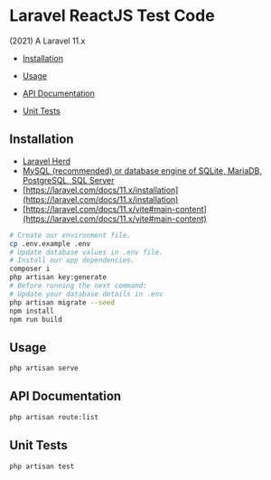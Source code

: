 # Laravel ReactJS Test Code

(2021) A Laravel 11.x

* [Installation](#installation)

* [Usage](#usage)

* [API Documentation](#api-documentation)

* [Unit Tests](#unit-tests)

## Installation

* [Laravel Herd](https://herd.laravel.com)
* [MySQL (recommended) or database engine of SQLite, MariaDB, PostgreSQL, SQL Server](https://laravel.com/docs/11.x/database#introduction)
* [https://laravel.com/docs/11.x/installation](https://laravel.com/docs/11.x/installation)
* [https://laravel.com/docs/11.x/vite#main-content](https://laravel.com/docs/11.x/vite#main-content)

```bash
# Create our environment file.
cp .env.example .env
# Update database values in .env file.
# Install our app dependencies.
composer i
php artisan key:generate
# Before running the next command:
# Update your database details in .env
php artisan migrate --seed
npm install
npm run build
```

## Usage

```bash
php artisan serve
```

## API Documentation

```bash
php artisan route:list
```

## Unit Tests

```bash
php artisan test
```
